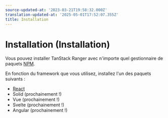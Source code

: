 ```yaml
---
source-updated-at: '2023-03-21T19:58:32.000Z'
translation-updated-at: '2025-05-01T17:52:07.355Z'
title: Installation
---
```

# Installation (Installation)

Vous pouvez installer TanStack Ranger avec n'importe quel gestionnaire de paquets [NPM](https://npmjs.com).

En fonction du framework que vous utilisez, installez l'un des paquets suivants :

- [React](./adapters/react-ranger)
- Solid (prochainement !)
- Vue (prochainement !)
- Svelte (prochainement !)
- Angular (prochainement !)
